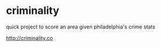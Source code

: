 criminality
===========

quick project to score an area given philadelphia's crime stats

http://criminality.co

